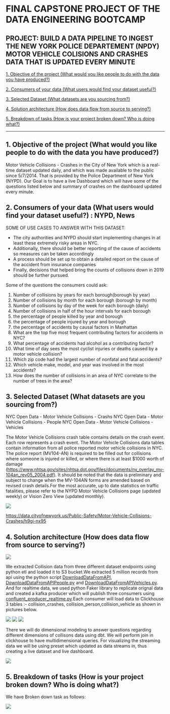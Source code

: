 # FINAL CAPSTONE PROJECT OF THE DATA ENGINEERING BOOTCAMP


## PROJECT: BUILD A DATA PIPELINE TO INGEST THE NEW YORK POLICE DEPARTEMENT (NPDY) MOTOR VEHICLE COLISIONS AND CRASHES DATA THAT IS UPDATED EVERY MINUTE</h2>

[1. Objective of the project (What would you like people to do with the data you have produced?)](#objective-of-the-project-what-would-you-like-people-to-do-with-the-data-you-have-produced) 

[2. Consumers of your data (What users would find your dataset useful?)](#2-consumers-of-your-data-what-users-would-find-your-dataset-useful--nypd-news)

[3. Selected Dataset (What datasets are you sourcing from?)](#3-selected-dataset-what-datasets-are-you-sourcing-from)

[4. Solution architecture (How does data flow from source to serving?)](#4-solution-architecture-how-does-data-flow-from-source-to-serving)

[5. Breakdown of tasks (How is your project broken down? Who is doing what?)](#5-breakdown-of-tasks-how-is-your-project-broken-down-who-is-doing-what)

----------------------------------------------------------------------------------------

## 1. Objective of the project (What would you like people to do with the data you have produced?) 


Motor Vehicle Collisions - Crashes in the City of New York which is a real-time dataset updated daily, and which was made available to the public since 5/7/2014. That is provided by the Police Department of New York (NYPD). Our Goal is to have a live Dashboard which will have some of the questions listed below and summary of crashes on the dashboard updated every minute.


## 2. Consumers of your data (What users would find your dataset useful?) : NYPD, News 

SOME OF USE CASES TO ANSWER WITH THIS DATASET:

- The city authorities and NYPD should start implementing changes in at least these extremely risky areas in NYC.
- Additionally, there should be better reporting of the cause of accidents so measures can be taken accordingly
- A process should be set up to obtain a detailed report on the cause of the accident from insurance companies
- Finally, decisions that helped bring the counts of collisions down in 2019 should be further pursued.

Some of the questions the consumers could ask:

1. Number of collisions by years for each borough(borough by year)
2. Number of collisions by month for each borough (borough by month)
3. Number of collisions by day of the week for each borough (daily)
4. Number of collisions in half of the hour intervals for each borough
5. the percentage of people killed by year and borough
6. the percentage of people injured by year and borough
7. the percentage of accidents by causal factors in Manhattan
8. What are the top five most frequent contributing factors for
accidents in NYC?
9. What percentage of accidents had alcohol as a contributing factor?
10. What time of day sees the most cyclist injuries or deaths caused by a motor vehicle collision?
11. Which zip code had the largest number of nonfatal and fatal
accidents?
12. Which vehicle make, model, and year was involved in the most
accidents?
13. How does the number of collisions in an area of NYC correlate to the number of trees in the area?

## 3. Selected Dataset (What datasets are you sourcing from?)

NYC Open Data - Motor Vehicle Collisions - Crashs
NYC Open Data - Motor Vehicle Collisions - People
NYC Open Data - Motor Vehicle Collisions - Vehicles

The Motor Vehicle Collisions crash table contains details on the crash event. Each row represents a crash event. The Motor Vehicle Collisions data tables contain information from all police reported motor vehicle collisions in NYC. The police report (MV104-AN) is required to be filled out for collisions where someone is injured or killed, or where there is at least $1000 worth of damage (https://www.nhtsa.gov/sites/nhtsa.dot.gov/files/documents/ny_overlay_mv-104an_rev05_2004.pdf). It should be noted that the data is preliminary and subject to change when the MV-104AN forms are amended based on revised crash details.For the most accurate, up to date statistics on traffic fatalities, please refer to the NYPD Motor Vehicle Collisions page (updated weekly) or Vision Zero View (updated monthly).

![](2023-11-10-00-00-11.png)

https://data.cityofnewyork.us/Public-Safety/Motor-Vehicle-Collisions-Crashes/h9gi-nx95


## 4. Solution architecture (How does data flow from source to serving?) 

![](2023-11-22-01-04-28.png)

We extracted Collision data from three different dataset endpoints using python etl and loaded it to S3 bucket.We extracted 5 million records from api using the python script [DownloadDataFromAPI](NYPD_Assets\initialLoad\DownloadDataFromAPI.py), [DownloadDataFromAPIPeople.py](NYPD_Assets\initialLoad\DownloadDataFromAPIPeople.py) and [DownloadDataFromAPIVehicles.py](NYPD_Assets\initialLoad\DownloadDataFromAPIVehicles.py). And for realtime data, we used python Faker library to replicate orignal data and created a kafka producer which will publish three consumers using [confluent_producer_realtime.py](NYPD_Assets\incrementalLoad\confluent_producer_realtime.py).Each consumer will load data to Clickhouse 3 tables :- collision_crashes, collision_person,collision_vehicle as shown in pictures below. 

![](2023-11-22-01-15-10.png)
![](2023-11-22-01-16-35.png)
![](2023-11-22-01-16-07.png)

There we will do dimensional modeling to answer questions regarding different dimensions of collisons data using dbt. We will perform join in clickhouse to have multidimensional queries. For visualizing the streaming data we will be using preset which updated as data streams in, thus creating a live dataset and live dashboard.

![](2023-11-22-01-18-06.png)

## 5. Breakdown of tasks (How is your project broken down? Who is doing what?)

We have Broken down task as follows:

![](2023-11-10-00-04-58.png)
